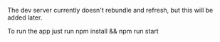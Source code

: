 The dev server currently doesn't rebundle and refresh, but this will be added later. 

To run the app just run npm install && npm run start 
